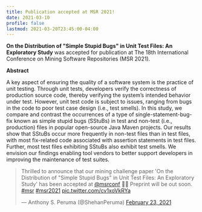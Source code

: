 ```yaml
---
title: Publication accepted at MSR 2021!
date: 2021-03-10
profile: false
lastmod: 2021-03-20T23:45:00-04:00
---
```


**On the Distribution of "Simple Stupid Bugs" in Unit Test Files: An Exploratory Study** was accepted for publication at The 18th International Conference on Mining Software Repositories (MSR 2021).

<!--more-->
**Abstract**

A key aspect of ensuring the quality of a software system is the practice of unit testing. Through unit tests, developers verify the correctness of production source code, thereby verifying the system’s intended behavior under test. However, unit test code is subject to issues, ranging from bugs in the code to poor test case design (i.e., test smells). In this study, we compare and contrast the occurrences of a type of single-statement-bug-fix known as simple stupid bugs (̈SStuBs) in test and non-test (i.e., production) files in popular open-source Java Maven projects. Our results show that SStuBs occur more frequently in non-test files than in test files, with most fix-related code associated with assertion statements in test files. Further, most test files exhibiting SStuBs also exhibit test smells. We envision our findings enabling tool vendors to better support developers in improving the maintenance of test suites.

<blockquote class="twitter-tweet"><p lang="en" dir="ltr">Thrilled to announce that our mining challenge paper &#39;On the Distribution of &quot;Simple Stupid Bugs&quot; in Unit Test Files: An Exploratory Study&#39; has been accepted at <a href="https://twitter.com/msrconf?ref_src=twsrc%5Etfw">@msrconf</a> 🎉🥳 Preprint will be out soon. <a href="https://twitter.com/hashtag/msr?src=hash&amp;ref_src=twsrc%5Etfw">#msr</a> <a href="https://twitter.com/hashtag/msr2021?src=hash&amp;ref_src=twsrc%5Etfw">#msr2021</a> <a href="https://t.co/cv1xoVkRYa">pic.twitter.com/cv1xoVkRYa</a></p>&mdash; Anthony S. Peruma (@ShehanPeruma) <a href="https://twitter.com/ShehanPeruma/status/1364240578687475715?ref_src=twsrc%5Etfw">February 23, 2021</a></blockquote> <script async src="https://platform.twitter.com/widgets.js" charset="utf-8"></script>